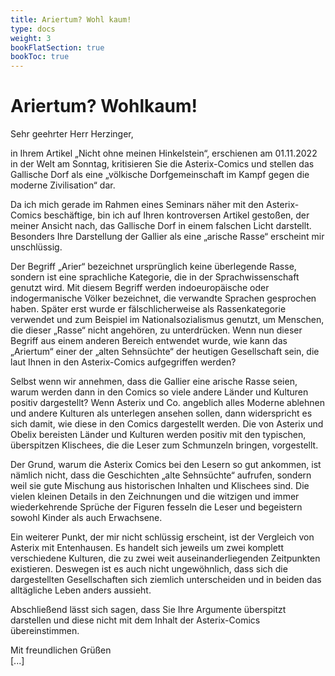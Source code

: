 ```yaml
---
title: Ariertum? Wohl kaum! 
type: docs
weight: 3
bookFlatSection: true
bookToc: true 
---
```


# Ariertum? Wohlkaum!

Sehr geehrter Herr Herzinger,  

in Ihrem Artikel „Nicht ohne meinen Hinkelstein“, erschienen am 01.11.2022 in der Welt am Sonntag, 
kritisieren Sie die Asterix-Comics und stellen das Gallische Dorf als eine „völkische Dorfgemeinschaft im Kampf gegen die moderne Zivilisation“ dar.  

Da ich mich gerade im Rahmen eines Seminars näher mit den Asterix-Comics beschäftige, bin ich auf 
Ihren kontroversen Artikel gestoßen, der meiner Ansicht nach, das Gallische Dorf in einem falschen 
Licht darstellt. Besonders Ihre Darstellung der Gallier als eine „arische Rasse“ erscheint mir unschlüssig.  

Der Begriff „Arier“ bezeichnet ursprünglich keine überlegende Rasse, sondern ist eine sprachliche Kategorie, die in der Sprachwissenschaft genutzt wird. Mit diesem Begriff werden indoeuropäische oder 
indogermanische Völker bezeichnet, die verwandte Sprachen gesprochen haben. Später erst wurde er 
fälschlicherweise als Rassenkategorie verwendet und zum Beispiel im Nationalsozialismus genutzt, 
um Menschen, die dieser „Rasse“ nicht angehören, zu unterdrücken. Wenn nun dieser Begriff aus einem anderen Bereich entwendet wurde, wie kann das „Ariertum“ einer der „alten Sehnsüchte“ der 
heutigen Gesellschaft sein, die laut Ihnen in den Asterix-Comics aufgegriffen werden?  

Selbst wenn wir annehmen, dass die Gallier eine arische Rasse seien, warum werden dann in den Comics so viele andere Länder und Kulturen positiv dargestellt? Wenn Asterix und Co. angeblich alles 
Moderne ablehnen und andere Kulturen als unterlegen ansehen sollen, dann widerspricht es sich damit, wie diese in den Comics dargestellt werden. Die von Asterix und Obelix bereisten Länder und 
Kulturen werden positiv mit den typischen, überspitzen Klischees, die die Leser zum Schmunzeln 
bringen, vorgestellt.  

Der Grund, warum die Asterix Comics bei den Lesern so gut ankommen, ist nämlich nicht, dass die 
Geschichten „alte Sehnsüchte“ aufrufen, sondern weil sie gute Mischung aus historischen Inhalten und 
Klischees sind. Die vielen kleinen Details in den Zeichnungen und die witzigen und immer wiederkehrende Sprüche der Figuren fesseln die Leser und begeistern sowohl Kinder als auch Erwachsene.  

Ein weiterer Punkt, der mir nicht schlüssig erscheint, ist der Vergleich von Asterix mit Entenhausen. 
Es handelt sich jeweils um zwei komplett verschiedene Kulturen, die zu zwei weit auseinanderliegenden Zeitpunkten existieren. Deswegen ist es auch nicht ungewöhnlich, dass sich die dargestellten Gesellschaften sich ziemlich unterscheiden und in beiden das alltägliche Leben anders aussieht. 

Abschließend lässt sich sagen, dass Sie Ihre Argumente überspitzt darstellen und diese nicht mit dem 
Inhalt der Asterix-Comics übereinstimmen.  

Mit freundlichen Grüßen  
[...]